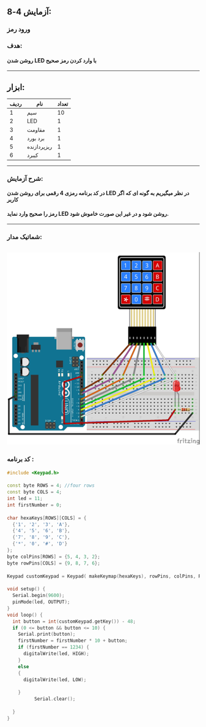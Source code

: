 ## آزمایش 4-8:
### ورود رمز
### هدف:
#### روشن شدن LED با وارد کردن رمز صحیح
---
## ابزار:

|ردیف|نام|تعداد|
|----|----|----|
|1|سیم|10|
|2|LED|1|
|3|مقاومت|1|
|4|برد بورد|1|
|5|ریزپردازنده|1|
|6|کیبرد|1|
---
### شرح آزمایش:
#### در کد برنامه رمزی 4 رقمی برای روشن شدن LED در نظر میگیریم به گونه ای که اگر کاربر
#### رمز را صحیح وارد نماید LED روشن شود و در غیر این صورت خاموش شود.
---
### شماتیک مدار:
![](/media/shemapass.jpg)
---
### کد برنامه :
```cpp
#include <Keypad.h>

const byte ROWS = 4; //four rows
const byte COLS = 4;
int led = 11;
int firstNumber = 0;

char hexaKeys[ROWS][COLS] = {
  {'1', '2', '3', 'A'},
  {'4', '5', '6', 'B'},
  {'7', '8', '9', 'C'},
  {'*', '0', '#', 'D'}
};
byte colPins[ROWS] = {5, 4, 3, 2};
byte rowPins[COLS] = {9, 8, 7, 6};

Keypad customKeypad = Keypad( makeKeymap(hexaKeys), rowPins, colPins, ROWS, COLS);

void setup() {
  Serial.begin(9600);
  pinMode(led, OUTPUT);
}
void loop() {
  int button = int(customKeypad.getKey()) - 48;
  if (0 <= button && button <= 10) {
    Serial.print(button);
    firstNumber = firstNumber * 10 + button;
    if (firstNumber == 1234) {
      digitalWrite(led, HIGH);
    }
    else
    {
      digitalWrite(led, LOW);
     
    }
          Serial.clear();

  }
}
```

